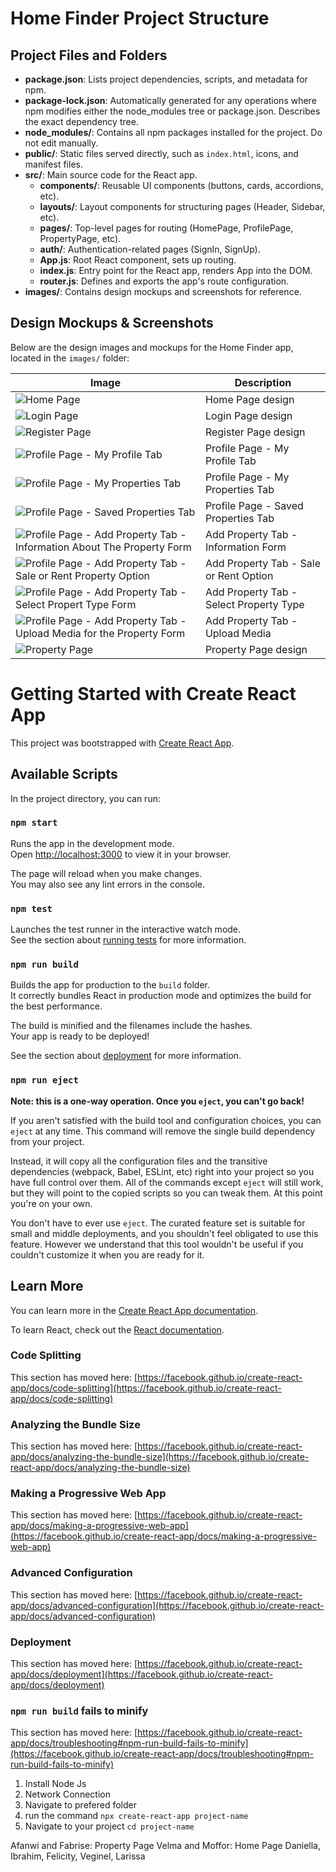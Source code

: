 # Home Finder Project Structure

## Project Files and Folders

- **package.json**: Lists project dependencies, scripts, and metadata for npm.
- **package-lock.json**: Automatically generated for any operations where npm modifies either the node_modules tree or package.json. Describes the exact dependency tree.
- **node_modules/**: Contains all npm packages installed for the project. Do not edit manually.
- **public/**: Static files served directly, such as `index.html`, icons, and manifest files.
- **src/**: Main source code for the React app.
	- **components/**: Reusable UI components (buttons, cards, accordions, etc).
	- **layouts/**: Layout components for structuring pages (Header, Sidebar, etc).
	- **pages/**: Top-level pages for routing (HomePage, ProfilePage, PropertyPage, etc).
	- **auth/**: Authentication-related pages (SignIn, SignUp).
	- **App.js**: Root React component, sets up routing.
	- **index.js**: Entry point for the React app, renders App into the DOM.
	- **router.js**: Defines and exports the app's route configuration.
- **images/**: Contains design mockups and screenshots for reference.

## Design Mockups & Screenshots

Below are the design images and mockups for the Home Finder app, located in the `images/` folder:

| Image | Description |
|-------|-------------|
| ![Home Page](images/Home%20Page.png) | Home Page design |
| ![Login Page](images/Login%20Page.png) | Login Page design |
| ![Register Page](images/Register%20Page.png) | Register Page design |
| ![Profile Page - My Profile Tab](images/Profile%20Page%20-%20My%20Profile%20Tab.png) | Profile Page - My Profile Tab |
| ![Profile Page - My Properties Tab](images/Profile%20Page%20-%20My%20Properties%20Tab.png) | Profile Page - My Properties Tab |
| ![Profile Page - Saved Properties Tab](images/Profile%20Page%20-%20Saved%20Properties%20Tab.png) | Profile Page - Saved Properties Tab |
| ![Profile Page - Add Property Tab - Information About The Property Form](images/Profile%20Page%20-%20Add%20Property%20Tab%20-%20Information%20About%20The%20Property%20Form.png) | Add Property Tab - Information Form |
| ![Profile Page - Add Property Tab - Sale or Rent Property Option](images/Profile%20Page%20-%20Add%20Property%20Tab%20-%20Sale%20or%20Rent%20Property%20Option.png) | Add Property Tab - Sale or Rent Option |
| ![Profile Page - Add Property Tab - Select Propert Type Form](images/Profile%20Page%20-%20Add%20Property%20Tab%20-%20Select%20Propert%20Type%20Form.png) | Add Property Tab - Select Property Type |
| ![Profile Page - Add Property Tab - Upload Media for the Property Form](images/Profile%20Page%20-%20Add%20Property%20Tab%20-%20Upload%20Media%20for%20the%20Property%20Form.png) | Add Property Tab - Upload Media |
| ![Property Page](images/Property%20Page.png) | Property Page design |

# Getting Started with Create React App

This project was bootstrapped with [Create React App](https://github.com/facebook/create-react-app).

## Available Scripts

In the project directory, you can run:

### `npm start`

Runs the app in the development mode.\
Open [http://localhost:3000](http://localhost:3000) to view it in your browser.

The page will reload when you make changes.\
You may also see any lint errors in the console.

### `npm test`

Launches the test runner in the interactive watch mode.\
See the section about [running tests](https://facebook.github.io/create-react-app/docs/running-tests) for more information.

### `npm run build`

Builds the app for production to the `build` folder.\
It correctly bundles React in production mode and optimizes the build for the best performance.

The build is minified and the filenames include the hashes.\
Your app is ready to be deployed!

See the section about [deployment](https://facebook.github.io/create-react-app/docs/deployment) for more information.

### `npm run eject`

**Note: this is a one-way operation. Once you `eject`, you can't go back!**

If you aren't satisfied with the build tool and configuration choices, you can `eject` at any time. This command will remove the single build dependency from your project.

Instead, it will copy all the configuration files and the transitive dependencies (webpack, Babel, ESLint, etc) right into your project so you have full control over them. All of the commands except `eject` will still work, but they will point to the copied scripts so you can tweak them. At this point you're on your own.

You don't have to ever use `eject`. The curated feature set is suitable for small and middle deployments, and you shouldn't feel obligated to use this feature. However we understand that this tool wouldn't be useful if you couldn't customize it when you are ready for it.

## Learn More

You can learn more in the [Create React App documentation](https://facebook.github.io/create-react-app/docs/getting-started).

To learn React, check out the [React documentation](https://reactjs.org/).

### Code Splitting

This section has moved here: [https://facebook.github.io/create-react-app/docs/code-splitting](https://facebook.github.io/create-react-app/docs/code-splitting)

### Analyzing the Bundle Size

This section has moved here: [https://facebook.github.io/create-react-app/docs/analyzing-the-bundle-size](https://facebook.github.io/create-react-app/docs/analyzing-the-bundle-size)

### Making a Progressive Web App

This section has moved here: [https://facebook.github.io/create-react-app/docs/making-a-progressive-web-app](https://facebook.github.io/create-react-app/docs/making-a-progressive-web-app)

### Advanced Configuration

This section has moved here: [https://facebook.github.io/create-react-app/docs/advanced-configuration](https://facebook.github.io/create-react-app/docs/advanced-configuration)

### Deployment

This section has moved here: [https://facebook.github.io/create-react-app/docs/deployment](https://facebook.github.io/create-react-app/docs/deployment)

### `npm run build` fails to minify

This section has moved here: [https://facebook.github.io/create-react-app/docs/troubleshooting#npm-run-build-fails-to-minify](https://facebook.github.io/create-react-app/docs/troubleshooting#npm-run-build-fails-to-minify)


1. Install Node Js
2. Network Connection
3. Navigate to prefered folder
4. run the command `npx create-react-app project-name`
5. Navigate to your project `cd project-name`

Afanwi and Fabrise: Property Page
Velma and Moffor: Home Page
Daniella, Ibrahim, Felicity, Veginel, Larissa